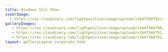 ```yaml
---
title: Windows Stil Show
coverImage:
  - https://res.cloudinary.com/lightpositive/image/upload/v1647560792/uploads/Windows%20Stil%20Show/Windows-stil.jpg
galleryImages:
   - https://res.cloudinary.com/lightpositive/image/upload/v1647560790/uploads/Windows%20Stil%20Show/Windows-stil_3.jpg
   - https://res.cloudinary.com/lightpositive/image/upload/v1647560791/uploads/Windows%20Stil%20Show/Windows-stil_2.jpg
   - https://res.cloudinary.com/lightpositive/image/upload/v1647560792/uploads/Windows%20Stil%20Show/Windows-stil.jpg
layout: galleryLayout_corporate.html
---
```

